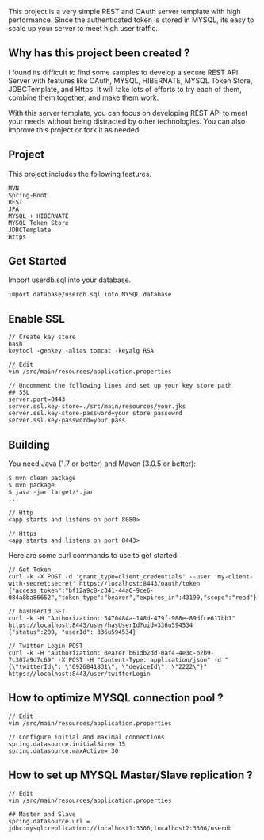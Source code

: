 This project is a very simple REST and OAuth server template with high performance.
Since the authenticated token is stored in MYSQL, its easy to scale up your server to meet
high user traffic. 

## Why has this project been created ? 
I found its difficult to find some samples to develop a secure REST API Server with features like OAuth, MYSQL, HIBERNATE, MYSQL Token Store, JDBCTemplate, and Https. It will take lots of efforts to try each of them, combine them together, and make them work.

With this server template, you can focus on developing REST API to meet your needs without being distracted by other technologies. You can also improve this project or fork it as needed.


## Project

This project includes the following features.

	MVN
	Spring-Boot
	REST
	JPA
	MYSQL + HIBERNATE 
	MYSQL Token Store
	JDBCTemplate
	Https

## Get Started 

Import userdb.sql into your database.

```
import database/userdb.sql into MYSQL database
```

## Enable SSL

```
// Create key store 
bash
keytool -genkey -alias tomcat -keyalg RSA

// Edit 
vim /src/main/resources/application.properties

// Uncomment the following lines and set up your key store path
## SSL
server.port=8443
server.ssl.key-store=./src/main/resources/your.jks
server.ssl.key-store-password=your store passowrd
server.ssl.key-password=your pass

```

## Building

You need Java (1.7 or better) and Maven (3.0.5 or better):

```
$ mvn clean package
$ mvn package
$ java -jar target/*.jar
...

// Http
<app starts and listens on port 8080>

// Https
<app starts and listens on port 8443>

```

Here are some curl commands to use to get started:

```
// Get Token
curl -k -X POST -d 'grant_type=client_credentials' --user 'my-client-with-secret:secret' https://localhost:8443/oauth/token
{"access_token":"bf12a9c8-c341-44a6-9ce6-084a8ba86652","token_type":"bearer","expires_in":43199,"scope":"read"}

// hasUserId GET
curl -k -H "Authorization: 5470484a-148d-479f-988e-89dfce617bb1" https://localhost:8443/user/hasUserId?uid=336u594534
{"status":200, "userId": 336u594534}

// Twitter Login POST
curl -k -H "Authorization: Bearer b61db2dd-0af4-4e3c-b2b9-7c307a9d7c69" -X POST -H "Content-Type: application/json" -d "{\"twitterId\": \"0926841831\", \"deviceId\": \"2222\"}" https://localhost:8443/user/twitterLogin

```

## How to optimize MYSQL connection pool ?
```
// Edit
vim /src/main/resources/application.properties

// Configure initial and maximal connections 
spring.datasource.initialSize= 15
spring.datasource.maxActive= 30
```

## How to set up MYSQL Master/Slave replication ?

```
// Edit
vim /src/main/resources/application.properties

## Master and Slave
spring.datasource.url = jdbc:mysql:replication://localhost1:3306,localhost2:3306/userdb
```
